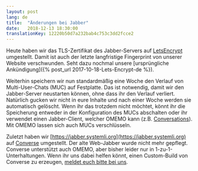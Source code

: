 ```yaml
---
layout: post
lang: de
title:  "Änderungen bei Jabber"
date:   2018-12-13 18:30:00
translationKey: 12220b50d7a232bab4c753c3dd2fcce2
---
```


Heute haben wir das TLS-Zertifikat des Jabber-Servers auf [LetsEncrypt](https://letsencrypt.org/) umgestellt.
Damit ist auch der letzte langfristige Fingerprint von unserer Website verschwunden. Seht dazu nochmal unsere [ursprüngliche Ankündigung]({% post_url 2017-10-18-Lets-Encrypt-de %}).

Weiterhin speichern wir nun standardmäßig eine Woche den Verlauf von Multi-User-Chats (MUC) auf Festplatte. Das ist notwendig, damit wir den Jabber-Server neustarten können, ohne dass ihr den Verlauf verliert. Natürlich gucken wir nicht in eure Inhalte und nach einer Woche werden sie automatisch gelöscht.
Wenn ihr das trotzdem nicht möchtet, könnt ihr die Speicherung entweder in der Konfiguration des MUCs abschalten oder ihr verwendet einen Jabber-Client, welcher OMEMO kann (z.B. [Conversations](https://conversations.im/)). Mit OMEMO lassen sich auch MUCs verschlüsseln.

Zuletzt haben wir [https://jabber.systemli.org](https://jabber.systemli.org) auf [Converse](https://conversejs.org/) umgestellt. Der alte Web-Jabber wurde nicht mehr gepflegt. Converse unterstützt auch OMEMO, aber bisher leider nur in 1-zu-1-Unterhaltungen. Wenn ihr uns dabei helfen könnt, einen Custom-Build von Converse zu erzeugen, [meldet euch bitte bei uns](/kontakt.html). 
